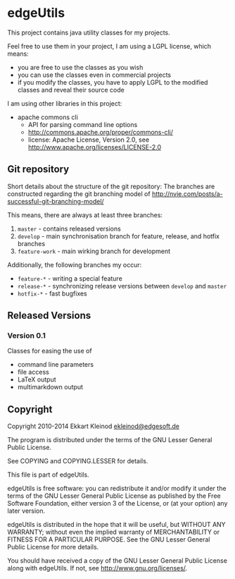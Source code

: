 # edgeUtils

This project contains java utility classes for my projects.

Feel free to use them in your project, I am using a LGPL license, which means:

- you are free to use the classes as you wish
- you can use the classes even in commercial projects
- if you modify the classes, you have to apply LGPL to the modified classes and reveal their source code

I am using other libraries in this project:

- apache commons cli
	- API for parsing command line options
	- http://commons.apache.org/proper/commons-cli/
	- license: Apache License, Version 2.0, see http://www.apache.org/licenses/LICENSE-2.0

## Git repository

Short details about the structure of the git repository:
The branches are constructed regarding the git branching model of http://nvie.com/posts/a-successful-git-branching-model/

This means, there are always at least three branches:

1. `master` - contains released versions
2. `develop` - main synchronisation branch for feature, release, and hotfix branches
3. `feature-work` - main wirking branch for development

Additionally, the following branches my occur:

- `feature-*` - writing a special feature
- `release-*` - synchronizing release versions between `develop` and `master`
- `hotfix-*` - fast bugfixes

## Released Versions

### Version 0.1

Classes for easing the use of

- command line parameters
- file access
- LaTeX output
- multimarkdown output

## Copyright

Copyright 2010-2014 Ekkart Kleinod <ekleinod@edgesoft.de>

The program is distributed under the terms of the GNU Lesser General Public License.

See COPYING and COPYING.LESSER for details.

This file is part of edgeUtils.

edgeUtils is free software: you can redistribute it and/or modify
it under the terms of the GNU Lesser General Public License as published by
the Free Software Foundation, either version 3 of the License, or
(at your option) any later version.

edgeUtils is distributed in the hope that it will be useful,
but WITHOUT ANY WARRANTY; without even the implied warranty of
MERCHANTABILITY or FITNESS FOR A PARTICULAR PURPOSE.  See the
GNU Lesser General Public License for more details.

You should have received a copy of the GNU Lesser General Public License
along with edgeUtils.  If not, see <http://www.gnu.org/licenses/>.

